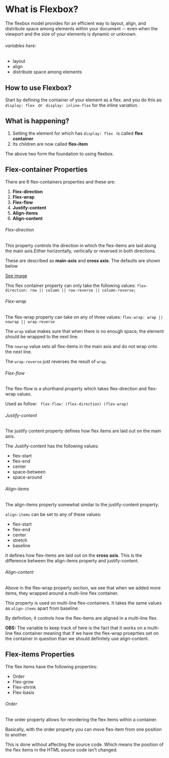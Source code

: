 # What is Flexbox?
The flexbox model provides for an efficient way to layout, align, and distribute space among elements within your document -- even when the viewport and the size of your elements is dynamic or unknown.

###### variables here:
* layout
* align
* distribute space among elements

## How to use Flexbox?
Start by defining the container of your element as a flex. and you do this as:
```display: flex ``` or ``` display: inline-flex``` for the inline variation.

## What is happening?
1. Setting the element for which has ```display: flex ``` is called **flex container** 
2. Its children are now called  **flex-item**

The above two form the foundation to using flexbox.

## Flex-container Properties
There are 6 flex-containers properties and these are:
1. **Flex-direction**
2. **Flex-wrap**
3. **Flex-flow**
4. **Justify-content**
5. **Align-items**
6. **Align-content**

###### Flex-direction
This property controls the direction in which the flex-items are laid along the main axis.Either horizontally, vertically or reversed in both directions.

These are described as **main-axis** and **cross axis**. The defaults are shown below

[See image](assets/flexDirection.jpeg)

This flex container property can only take the following values:
```flex-direction: row || column || row-reverse || column-reverse;```

###### Flex-wrap
The flex-wrap property can take on any of three values:
``` flex-wrap: wrap || nowrap || wrap-reverse ```

The ``` wrap ``` value makes sure that when there is no enough space, the element should be wrapped to the next line.

The ```nowrap``` value sets all flex-items in the main axis and do not wrap onto the next line.

The ```wrap-reverse``` just reverses the result of ```wrap```.
 

###### Flex-flow
The flex-flow is a shorthand property which takes flex-direction and flex-wrap values.

Used as follow: ``` flex-flow: (flex-direction) (flex-wrap)```

###### Justify-content
The justify content property defines how flex items are laid out on the main axis.

The Justify-content has the following values:
* flex-start
* flex-end
* center
* space-between
* space-around

###### Align-items
The align-items property somewhat similar to the justify-content property.

```align-items``` can be set to any of these values:
* flex-start
* flex-end
* center
* stretch
* baseline

It defines how flex-items are laid out on the **cross axis**. This is the difference between the align-items property and justify-content.

###### Align-content

Above in the flex-wrap property section, we see that when we added more items, they wrapped around a multi-line flex container. 

This property is used on multi-line flex-containers. It takes the same values as ```align-items``` apart from baseline.

By definition, it controls how the flex-items are aligned in a multi-line flex.

**OBS:** The variable to keep track of here is the fact that it works on a multi-line flex container meaning that if we have the flex-wrap proeprties set on the container in question than we should definitely use align-content. 

## Flex-items Properties

The flex items have the following properties:

* Order
* Flex-grow
* Flex-shrink
* Flex-basis

###### Order
The order property allows for reordering the flex items within a container.

Basically, with the order property you can move flex-item from one position to another.

This is done without affecting the source code. Which means the position of the flex items in the HTML source code isn't changed.



